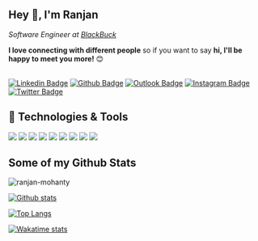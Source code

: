 ## Hey 👋, I'm Ranjan
<p><em>Software Engineer at <a href="http://www.blackbuck.com">BlackBuck</a></em></p>
<b>I love connecting with different people</b> so if you want to say <b>hi, I'll be happy to meet you more!</b> 😊

<br/>

<br/>

[![Linkedin Badge](https://img.shields.io/badge/-ranjankm-0072b1?style=flat&logo=Linkedin&logoColor=white&link=https://www.linkedin.com/in/ranjankm/)](https://www.linkedin.com/in/ranjankm/) 
[![Github Badge](https://img.shields.io/badge/-ranjan--mohanty-grey?style=flat&logo=github&logoColor=white&link=https://github.com/ranjan-mohanty/)](https://www.github.com/ranjan-mohanty/)
[![Outlook Badge](https://img.shields.io/badge/-ranjanmohanty@outlook.in-0072c6?style=flat&logo=MicrosoftOutlook&logoColor=white&link=mailto:ranjanmohanty@outlook.in)](mailto:ranjanmohanty@outlook.in) 
[![Instagram Badge](https://img.shields.io/badge/-imranjankm-e1306c?style=flat&logo=instagram&logoColor=white&link=https://instagram.com/imranjankm/)](https://www.instagram.com/imranjankm/)
[![Twitter Badge](https://img.shields.io/badge/-imranjankm-00acee?style=flat&logo=twitter&logoColor=white&link=https://twitter.com/imranjankm/)](https://www.twitter.com/imranjankm/)


## 🔧 Technologies & Tools
![](https://img.shields.io/badge/Code-Java-informational?style=flat&logo=java&logoColor=white&color=2bbc8a)
![](https://img.shields.io/badge/Code-JavaScript-informational?style=flat&logo=javascript&logoColor=white&color=2bbc8a)
![](https://img.shields.io/badge/Editor-IntelliJ_IDEA-informational?style=flat&logo=intellij-idea&logoColor=white&color=2bbc8a)
![](https://img.shields.io/badge/Shell-Bash-informational?style=flat&logo=gnu-bash&logoColor=white&color=2bbc8a)
![](https://img.shields.io/badge/DB-MySQL-informational?style=flat&logo=mysql&logoColor=white&color=2bbc8a)
![](https://img.shields.io/badge/Tools-Kafka-informational?style=flat&logo=ApacheKafka&logoColor=white&color=2bbc8a)
![](https://img.shields.io/badge/Cloud-AWS-informational?style=flat&logo=AmazonAWS&logoColor=white&color=2bbc8a)
![](https://img.shields.io/badge/OS-Linux-informational?style=flat&logo=linux&logoColor=white&color=2bbc8a)
![](https://img.shields.io/badge/OS-MacOS-informational?style=flat&logo=apple&logoColor=white&color=2bbc8a)

## Some of my Github Stats
<img src="https://komarev.com/ghpvc/?username=ranjan-mohanty" alt=ranjan-mohanty style="display:inline"/>
  
[![Github stats](https://github-readme-stats.vercel.app/api?username=ranjan-mohanty&show_icons=true&include_all_commits=true&count_private=true)](https://github.com/ranjan-mohanty)

[![Top Langs](https://github-readme-stats.vercel.app/api/top-langs/?username=ranjan-mohanty&layout=compact&count_private=true)](https://github.com/ranjan-mohanty/github-readme-stats)

[![Wakatime stats](https://github-readme-stats.vercel.app/api/wakatime?username=ranjanmohanty&layout=compact)](https://github.com/ranjan-mohanty)



<!---
ranjan-mohanty/ranjan-mohanty is a ✨ special ✨ repository because its `README.md` (this file) appears on your GitHub profile.
You can click the Preview link to take a look at your changes.
--->
